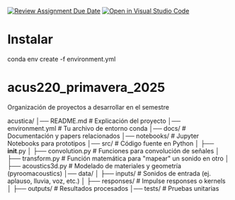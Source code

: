 [![Review Assignment Due Date](https://classroom.github.com/assets/deadline-readme-button-22041afd0340ce965d47ae6ef1cefeee28c7c493a6346c4f15d667ab976d596c.svg)](https://classroom.github.com/a/2v3aT_hm)
[![Open in Visual Studio Code](https://classroom.github.com/assets/open-in-vscode-2e0aaae1b6195c2367325f4f02e2d04e9abb55f0b24a779b69b11b9e10269abc.svg)](https://classroom.github.com/online_ide?assignment_repo_id=20160252&assignment_repo_type=AssignmentRepo)

# Instalar 

conda env create -f environment.yml

# acus220_primavera_2025
Organización de proyectos a desarrollar en el semestre

acustica/
│── README.md                # Explicación del proyecto
│── environment.yml           # Tu archivo de entorno conda
│── docs/                     # Documentación y papers relacionados
│── notebooks/                # Jupyter Notebooks para prototipos
│── src/                      # Código fuente en Python
│   ├── __init__.py
│   ├── convolution.py        # Funciones para convolución de señales
│   ├── transform.py          # Función matemática para "mapear" un sonido en otro
│   ├── acoustics3d.py        # Modelado de materiales y geometría (pyroomacoustics)
│── data/
│   ├── inputs/               # Sonidos de entrada (ej. aplauso, lluvia, voz, etc.)
│   ├── responses/            # Impulse responses o kernels
│   ├── outputs/              # Resultados procesados
│── tests/                    # Pruebas unitarias
